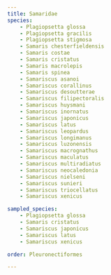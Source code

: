 ```yaml
---
title: Samaridae
species:
    - Plagiopsetta glossa
    - Plagiopsetta gracilis
    - Plagiopsetta stigmosa
    - Samaris chesterfieldensis
    - Samaris costae
    - Samaris cristatus
    - Samaris macrolepis
    - Samaris spinea
    - Samariscus asanoi
    - Samariscus corallinus
    - Samariscus desoutterae
    - Samariscus filipectoralis
    - Samariscus huysmani
    - Samariscus inornatus
    - Samariscus japonicus
    - Samariscus latus
    - Samariscus leopardus
    - Samariscus longimanus
    - Samariscus luzonensis
    - Samariscus macrognathus
    - Samariscus maculatus
    - Samariscus multiradiatus
    - Samariscus neocaledonia
    - Samariscus nielseni
    - Samariscus sunieri
    - Samariscus triocellatus
    - Samariscus xenicus

sampled_species:
    - Plagiopsetta glossa
    - Samaris cristatus
    - Samariscus japonicus
    - Samariscus latus
    - Samariscus xenicus

order: Pleuronectiformes

---
```

